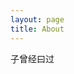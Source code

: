 ```yaml
---
layout: page
title: About
---
```


子曾经曰过

<!-- <ul class="posts">
  <li>
	  weibo:
    <a href="http://weibo.com/beautifularea/" rel="external nofollow" target="_blank" class="muted">@beautifularea</a>
  </li>
</ul> -->


